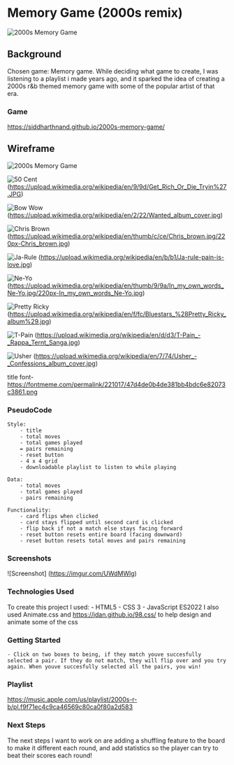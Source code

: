 # Memory Game (2000s remix)
![2000s Memory Game](https://fontmeme.com/permalink/221017/47d4de0b4de381bb4bdc6e82073c3861.png)
## Background 
Chosen game: Memory game. While deciding what game to create, I was listening to a playlist i made years ago, and it sparked the idea of creating a 2000s r&b themed memory game with some of the popular artist of that era. 

### Game
https://siddharthnand.github.io/2000s-memory-game/

## Wireframe

![2000s Memory Game](img/Wireframe.png)

![50 Cent](img/50%20Cent.jpg) (https://upload.wikimedia.org/wikipedia/en/9/9d/Get_Rich_Or_Die_Tryin%27.JPG)

![Bow Wow](img/Bow%20Wow.jpg) (https://upload.wikimedia.org/wikipedia/en/2/22/Wanted_album_cover.jpg)

![Chris Brown](img/Chris%20Brown.jpg) (https://upload.wikimedia.org/wikipedia/en/thumb/c/ce/Chris_brown.jpg/220px-Chris_brown.jpg)

![Ja-Rule](img/Ja-Rule.jpg) (https://upload.wikimedia.org/wikipedia/en/b/b1/Ja-rule-pain-is-love.jpg)

![Ne-Yo](img/Ne-Yo.jpg) (https://upload.wikimedia.org/wikipedia/en/thumb/9/9a/In_my_own_words_Ne-Yo.jpg/220px-In_my_own_words_Ne-Yo.jpg)

![Pretty Ricky](img/Pretty%20Ricky.jpg) (https://upload.wikimedia.org/wikipedia/en/f/fc/Bluestars_%28Pretty_Ricky_album%29.jpg)

![T-Pain](img/T-Pain.jpg) (https://upload.wikimedia.org/wikipedia/en/d/d3/T-Pain_-_Rappa_Ternt_Sanga.jpg)

![Usher](img/Usher.jpg) (https://upload.wikimedia.org/wikipedia/en/7/74/Usher_-_Confessions_album_cover.jpg)

title font- https://fontmeme.com/permalink/221017/47d4de0b4de381bb4bdc6e82073c3861.png




### PseudoCode

    Style: 
        - title
        - total moves
        - total games played
        = pairs remaining 
        - reset button
        - 4 x 4 grid 
        - downloadable playlist to listen to while playing

    Data:
        - total moves 
        - total games played 
        - pairs remaining
        
    Functionality: 
        - card flips when clicked 
        - card stays flipped until second card is clicked 
        - flip back if not a match else stays facing forward
        - reset button resets entire board (facing downward)
        - reset button resets total moves and pairs remaining 


### Screenshots
![Screenshot] (https://imgur.com/UWdMWlg)

### Technologies Used
To create this project I used:
    - HTML5
    - CSS 3
    - JavaScript ES2022
I also used Animate.css and https://jdan.github.io/98.css/ to help design and animate some of the css

### Getting Started
    - Click on two boxes to being, if they match youve succesfully selected a pair. If they do not match, they will flip over and you try again. When youve succesfully selected all the pairs, you win!

### Playlist
 https://music.apple.com/us/playlist/2000s-r-b/pl.f9f71ec4c9ca46569c80ca0f80a2d583

### Next Steps
The next steps I want to work on are adding a shuffling feature to the board to make it different each round, and add statistics so the player can try to beat their scores each round!

